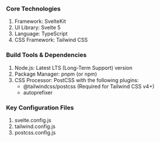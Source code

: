### Core Technologies
1. Framework: SvelteKit
2. UI Library: Svelte 5
3. Language: TypeScript
4. CSS Framework: Tailwind CSS

### Build Tools & Dependencies
1. Node.js: Latest LTS (Long-Term Support) version
2. Package Manager: pnpm (or npm)
3. CSS Processor: PostCSS with the following plugins:
    - @tailwindcss/postcss (Required for Tailwind CSS v4+)
    - autoprefixer

### Key Configuration Files
1. svelte.config.js
2. tailwind.config.js
3. postcss.config.js
